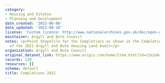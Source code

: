 ```yaml
---
category:
- Housing and Estates
- Planning and Development
date_created: '2022-06-08'
date_updated: '2022-08-18'
license: 'Custom licence: http://www.nationalarchives.gov.uk/doc/open-government-licence/version/3/'
maintainer: Argyll and Bute Council
notes: <p>Point Shapefile for the Completions as shown in the Completions sections
  of the 2021 Argyll and Bute Housing Land Audit</p>
organization: Argyll and Bute Council
original_dataset_link: https://www.arcgis.com/home/item.html?id=c2e2abcb88394cb4bb1735e3ee05414f
records: 228
resources: []
schema: default
title: Completions 2021
---
```

